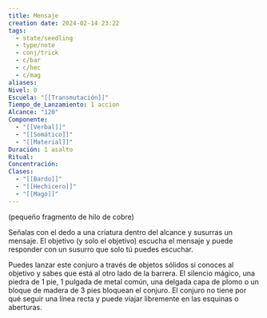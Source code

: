 ```yaml
---
title: Mensaje
creation date: 2024-02-14 23:22
tags:
  - state/seedling
  - type/note
  - conj/trick
  - c/bar
  - c/hec
  - c/mag
aliases: 
Nivel: 0
Escuela: "[[Transmutación]]"
Tiempo_de_Lanzamiento: 1 accion
Alcance: "120"
Componente:
  - "[[Verbal]]"
  - "[[Somático]]"
  - "[[Material]]"
Duración: 1 asalto
Ritual: 
Concentración: 
Clases:
  - "[[Bardo]]"
  - "[[Hechicero]]"
  - "[[Mago]]"
---
```

(pequeño fragmento de hilo de cobre)

Señalas con el dedo a una criatura dentro del alcance y susurras un mensaje. El objetivo (y solo el objetivo) escucha el mensaje y puede responder con un susurro que solo tú puedes escuchar.

Puedes lanzar este conjuro a través de objetos sólidos si conoces al objetivo y sabes que está al otro lado de la barrera. El silencio mágico, una piedra de 1 pie, 1 pulgada de metal común, una delgada capa de plomo o un bloque de madera de 3 pies bloquean el conjuro. El conjuro no tiene por qué seguir una línea recta y puede viajar libremente en las esquinas o aberturas.
